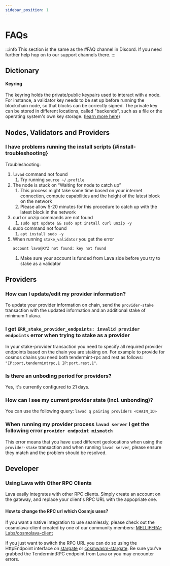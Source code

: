 ```yaml
---
sidebar_position: 1
---
```


# FAQs

:::info
This section is the same as the #FAQ channel in Discord. If you need further help hop on to our support channels there.
:::


## Dictionary

#### Keyring
The keyring holds the private/public keypairs used to interact with a node. For instance, a validator key needs to be set up before running the blockchain node, so that blocks can be correctly signed. The private key can be stored in different locations, called "backends", such as a file or the operating system's own key storage. ([learn more here](https://docs.cosmos.network/main/run-node/keyring.html))


## Nodes, Validators and Providers
### I have problems running the install scripts {#install-troubleshooting}

Troubleshooting:

1. `lavad` command not found
    1. Try running `source ~/.profile`
2. The node is stuck on “Waiting for node to catch up”
    1. This process might take some time based on your internet connection, compute capabilities and the height of the latest block on the network
    2. Please allow 5-20 minutes for this procedure to catch up with the latest block in the network
3. curl or unzip commands are not found
    1. `sudo apt update && sudo apt install curl unzip -y`
4. sudo command not found
    1. `apt install sudo -y`
5. When running `stake_validator` you get the error
    ```bash
    account lava@XYZ not found: key not found
    ```
    1. Make sure your account is funded from Lava side before you try to stake as a validator

## Providers
### How can I update/edit my provider information?
To update your provider information on chain, send the `provider-stake` transaction with the updated information and an additional stake of minimum 1 ulava.

### I get `ERR_stake_provider_endpoints: invalid provider endpoints` error when trying to stake as a provider
In your stake-provider transaction you need to specify all required provider endpoints based on the chain you are staking on. For example to provide for cosmos chains you need both tendermint-rpc and rest as follows: `"IP:port,tendermintrpc,1 IP:port,rest,1"`.

### Is there an unboding period for providers?
Yes, it's currently configured to 21 days.

### How can I see my current provider state (incl. unbonding)?
You can use the following query: `lavad q pairing providers <CHAIN_ID>`

### When running my provider process `lavad server` I get the following error `provider endpoint mismatch`
This error means that you have used different geolocations when using  the `provider-stake` transaction and when running `lavad server`, please ensure they match and the problem should be resolved.

## Developer

### Using Lava with Other RPC Clients

Lava easily integrates with other RPC clients. Simply create an account on the gateway, and replace your client's RPC URL with the appopriate one.

#### How to change the RPC url which Cosmjs uses?
If you want a native integration to use seamlessly, please check out the cosmolava-client created by one of our community members: [MELLIFERA-Labs/cosmolava-client](https://github.com/MELLIFERA-Labs/cosmolava-client)

If you just want to switch the RPC URL you can do so using the HttpEndpoint interface on [stargate](https://cosmos.github.io/cosmjs/latest/stargate/interfaces/HttpEndpoint.html#url) or [cosmwasm-stargate](https://cosmos.github.io/cosmjs/latest/cosmwasm-stargate/interfaces/HttpEndpoint.html#url). Be sure you've grabbed the TendermintRPC endpoint from Lava or you may encounter errors.
